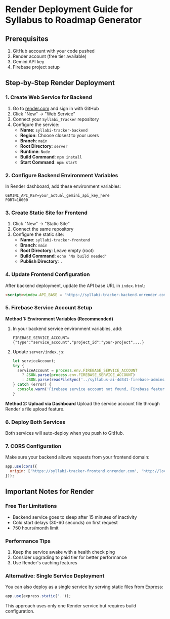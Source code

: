 # Render Deployment Guide for Syllabus to Roadmap Generator

## Prerequisites
1. GitHub account with your code pushed
2. Render account (free tier available)
3. Gemini API key
4. Firebase project setup

## Step-by-Step Render Deployment

### 1. Create Web Service for Backend
1. Go to [render.com](https://render.com) and sign in with GitHub
2. Click "New" → "Web Service"
3. Connect your `Syllabi_Tracker` repository
4. Configure the service:
   - **Name**: `syllabi-tracker-backend`
   - **Region**: Choose closest to your users
   - **Branch**: `main`
   - **Root Directory**: `server`
   - **Runtime**: `Node`
   - **Build Command**: `npm install`
   - **Start Command**: `npm start`

### 2. Configure Backend Environment Variables
In Render dashboard, add these environment variables:
```
GEMINI_API_KEY=your_actual_gemini_api_key_here
PORT=10000
```

### 3. Create Static Site for Frontend
1. Click "New" → "Static Site"
2. Connect the same repository
3. Configure the static site:
   - **Name**: `syllabi-tracker-frontend`
   - **Branch**: `main`
   - **Root Directory**: Leave empty (root)
   - **Build Command**: `echo "No build needed"`
   - **Publish Directory**: `.`

### 4. Update Frontend Configuration
After backend deployment, update the API base URL in `index.html`:
```html
<script>window.API_BASE = 'https://syllabi-tracker-backend.onrender.com';</script>
```

### 5. Firebase Service Account Setup

**Method 1: Environment Variables (Recommended)**
1. In your backend service environment variables, add:
   ```
   FIREBASE_SERVICE_ACCOUNT={"type":"service_account","project_id":"your-project",...}
   ```
2. Update `server/index.js`:
   ```javascript
   let serviceAccount;
   try {
     serviceAccount = process.env.FIREBASE_SERVICE_ACCOUNT 
       ? JSON.parse(process.env.FIREBASE_SERVICE_ACCOUNT)
       : JSON.parse(readFileSync('../syllabus-ai-4d341-firebase-adminsdk-fbsvc-e21a21a5f5.json', 'utf8'));
   } catch (error) {
     console.warn('Firebase service account not found, Firebase features will be disabled');
   }
   ```

**Method 2: Upload via Dashboard**
Upload the service account file through Render's file upload feature.

### 6. Deploy Both Services
Both services will auto-deploy when you push to GitHub.

### 7. CORS Configuration
Make sure your backend allows requests from your frontend domain:
```javascript
app.use(cors({
  origin: ['https://syllabi-tracker-frontend.onrender.com', 'http://localhost:5173']
}));
```

## Important Notes for Render

### Free Tier Limitations
- Backend service goes to sleep after 15 minutes of inactivity
- Cold start delays (30-60 seconds) on first request
- 750 hours/month limit

### Performance Tips
1. Keep the service awake with a health check ping
2. Consider upgrading to paid tier for better performance
3. Use Render's caching features

### Alternative: Single Service Deployment
You can also deploy as a single service by serving static files from Express:
```javascript
app.use(express.static('.'));
```
This approach uses only one Render service but requires build configuration.
